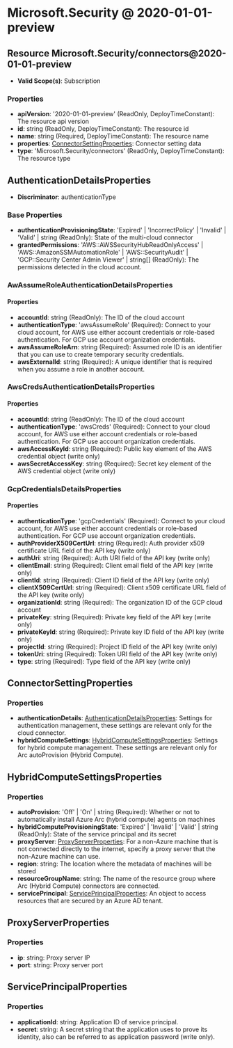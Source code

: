 # Microsoft.Security @ 2020-01-01-preview

## Resource Microsoft.Security/connectors@2020-01-01-preview
* **Valid Scope(s)**: Subscription
### Properties
* **apiVersion**: '2020-01-01-preview' (ReadOnly, DeployTimeConstant): The resource api version
* **id**: string (ReadOnly, DeployTimeConstant): The resource id
* **name**: string (Required, DeployTimeConstant): The resource name
* **properties**: [ConnectorSettingProperties](#connectorsettingproperties): Connector setting data
* **type**: 'Microsoft.Security/connectors' (ReadOnly, DeployTimeConstant): The resource type

## AuthenticationDetailsProperties
* **Discriminator**: authenticationType

### Base Properties
* **authenticationProvisioningState**: 'Expired' | 'IncorrectPolicy' | 'Invalid' | 'Valid' | string (ReadOnly): State of the multi-cloud connector
* **grantedPermissions**: 'AWS::AWSSecurityHubReadOnlyAccess' | 'AWS::AmazonSSMAutomationRole' | 'AWS::SecurityAudit' | 'GCP::Security Center Admin Viewer' | string[] (ReadOnly): The permissions detected in the cloud account.
### AwAssumeRoleAuthenticationDetailsProperties
#### Properties
* **accountId**: string (ReadOnly): The ID of the cloud account
* **authenticationType**: 'awsAssumeRole' (Required): Connect to your cloud account, for AWS use either account credentials or role-based authentication. For GCP use account organization credentials.
* **awsAssumeRoleArn**: string (Required): Assumed role ID is an identifier that you can use to create temporary security credentials.
* **awsExternalId**: string (Required): A unique identifier that is required when you assume a role in another account.

### AwsCredsAuthenticationDetailsProperties
#### Properties
* **accountId**: string (ReadOnly): The ID of the cloud account
* **authenticationType**: 'awsCreds' (Required): Connect to your cloud account, for AWS use either account credentials or role-based authentication. For GCP use account organization credentials.
* **awsAccessKeyId**: string (Required): Public key element of the AWS credential object (write only)
* **awsSecretAccessKey**: string (Required): Secret key element of the AWS credential object (write only)

### GcpCredentialsDetailsProperties
#### Properties
* **authenticationType**: 'gcpCredentials' (Required): Connect to your cloud account, for AWS use either account credentials or role-based authentication. For GCP use account organization credentials.
* **authProviderX509CertUrl**: string (Required): Auth provider x509 certificate URL field of the API key (write only)
* **authUri**: string (Required): Auth URI field of the API key (write only)
* **clientEmail**: string (Required): Client email field of the API key (write only)
* **clientId**: string (Required): Client ID field of the API key (write only)
* **clientX509CertUrl**: string (Required): Client x509 certificate URL field of the API key (write only)
* **organizationId**: string (Required): The organization ID of the GCP cloud account
* **privateKey**: string (Required): Private key field of the API key (write only)
* **privateKeyId**: string (Required): Private key ID field of the API key (write only)
* **projectId**: string (Required): Project ID field of the API key (write only)
* **tokenUri**: string (Required): Token URI field of the API key (write only)
* **type**: string (Required): Type field of the API key (write only)


## ConnectorSettingProperties
### Properties
* **authenticationDetails**: [AuthenticationDetailsProperties](#authenticationdetailsproperties): Settings for authentication management, these settings are relevant only for the cloud connector.
* **hybridComputeSettings**: [HybridComputeSettingsProperties](#hybridcomputesettingsproperties): Settings for hybrid compute management. These settings are relevant only for Arc autoProvision (Hybrid Compute).

## HybridComputeSettingsProperties
### Properties
* **autoProvision**: 'Off' | 'On' | string (Required): Whether or not to automatically install Azure Arc (hybrid compute) agents on machines
* **hybridComputeProvisioningState**: 'Expired' | 'Invalid' | 'Valid' | string (ReadOnly): State of the service principal and its secret
* **proxyServer**: [ProxyServerProperties](#proxyserverproperties): For a non-Azure machine that is not connected directly to the internet, specify a proxy server that the non-Azure machine can use.
* **region**: string: The location where the metadata of machines will be stored
* **resourceGroupName**: string: The name of the resource group where Arc (Hybrid Compute) connectors are connected.
* **servicePrincipal**: [ServicePrincipalProperties](#serviceprincipalproperties): An object to access resources that are secured by an Azure AD tenant.

## ProxyServerProperties
### Properties
* **ip**: string: Proxy server IP
* **port**: string: Proxy server port

## ServicePrincipalProperties
### Properties
* **applicationId**: string: Application ID of service principal.
* **secret**: string: A secret string that the application uses to prove its identity, also can be referred to as application password (write only).

